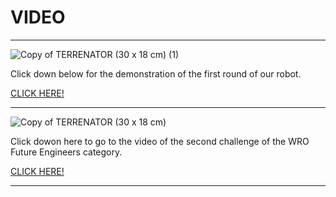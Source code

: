 # VIDEO

---

![Copy of TERRENATOR (30 x 18 cm) (1)](https://github.com/user-attachments/assets/4d3d0941-acc6-4f0c-9d2b-5830cc684cfb)



Click down below for the demonstration of the first round of our robot.


[CLICK HERE!](https://www.youtube.com/@TERRENATORTEAM)

---

![Copy of TERRENATOR (30 x 18 cm)](https://github.com/user-attachments/assets/08380b53-f6ef-4e98-8ba2-a1dcd5b299e6)


Click dowon here to go to the video of the second challenge of the WRO Future Engineers category.

[CLICK HERE!](https://www.youtube.com/@TERRENATORTEAM)

---






